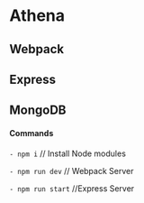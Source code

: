 # Athena


## Webpack

## Express

## MongoDB

#### Commands 

`- npm i` // Install Node modules

`- npm run dev` // Webpack Server

`- npm run start` //Express Server
